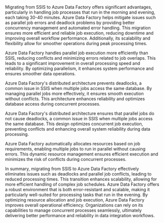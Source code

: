 Migrating from SSIS to Azure Data Factory offers significant advantages, particularly in handling job processes that run in the morning and evening, each taking 30-40 minutes. Azure Data Factory helps mitigate issues such as parallel job errors and deadlock problems by providing better concurrency management and automated error handling. This migration ensures more efficient and reliable job execution, reducing downtime and improving overall workflow performance. Additionally, its scalability and flexibility allow for smoother operations during peak processing times.

Azure Data Factory handles parallel job execution more efficiently than SSIS, reducing conflicts and minimizing errors related to job overlaps. This leads to a significant improvement in overall processing speed and reliability. By optimizing parallelism, it enhances system performance and ensures smoother data operations.

Azure Data Factory's distributed architecture prevents deadlocks, a common issue in SSIS when multiple jobs access the same database. By managing parallel jobs more effectively, it ensures smooth execution without conflicts. This architecture enhances reliability and optimizes database access during concurrent processes.

Azure Data Factory's distributed architecture ensures that parallel jobs do not cause deadlocks, a common issue in SSIS when multiple jobs access the same database. This design optimizes concurrent job execution, preventing conflicts and enhancing overall system reliability during data processing.

Azure Data Factory automatically allocates resources based on job requirements, enabling multiple jobs to run in parallel without causing errors. This dynamic resource management ensures efficient execution and minimizes the risk of conflicts during concurrent processes.

In summary, migrating from SSIS to Azure Data Factory effectively eliminates issues such as deadlocks and parallel job conflicts, leading to reduced processing times. This transition enhances scalability, allowing for more efficient handling of complex job schedules. Azure Data Factory offers a robust environment that is both error-resistant and scalable, making it particularly well-suited for processing tasks that run in the evening. By optimizing resource allocation and job execution, Azure Data Factory improves overall operational efficiency. Organizations can rely on its capabilities to manage concurrent processes seamlessly, ultimately delivering better performance and reliability in data integration workflows.
